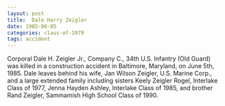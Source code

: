 ```yaml
---
layout: post
title:  Dale Harry Zeigler
date: 1985-06-05
categories: class-of-1979
tags: accident
---
```

Corporal Dale H. Zeigler Jr., Company C., 34th U.S. Infantry (Old Guard) was killed in a construction accident in Baltimore, Maryland, on June 5th, 1985. Dale leaves behind his wife, Jan Wilson Zeigler, U.S. Marine Corp., and a large extended family including sisters Keely Zeigler Rogel, Interlake Class of 1977, Jenna Hayden Ashley, Interlake Class of 1985, and brother Rand Zeigler, Sammamish High School Class of 1990.
